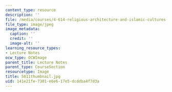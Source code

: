 ```yaml
---
content_type: resource
description: ''
file: /media/courses/4-614-religious-architecture-and-islamic-cultures-fall-2002/141e21fe7381e6e617e5dcddba4f7d3a_5011thumbnail.jpg
file_type: image/jpeg
image_metadata:
  caption: ''
  credit: ''
  image-alt: ''
learning_resource_types:
- Lecture Notes
ocw_type: OCWImage
parent_title: Lecture Notes
parent_type: CourseSection
resourcetype: Image
title: 5011thumbnail.jpg
uid: 141e21fe-7381-e6e6-17e5-dcddba4f7d3a
---
```

